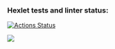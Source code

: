 ### Hexlet tests and linter status:
[![Actions Status](https://github.com/OlegKhnew/python-project-50/actions/workflows/hexlet-check.yml/badge.svg)](https://github.com/OlegKhnew/python-project-50/actions)

<a href="https://codeclimate.com/github/OlegKhnew/python-project-50/maintainability"><img src="https://api.codeclimate.com/v1/badges/1705039bdda55944a721/maintainability" /></a>

